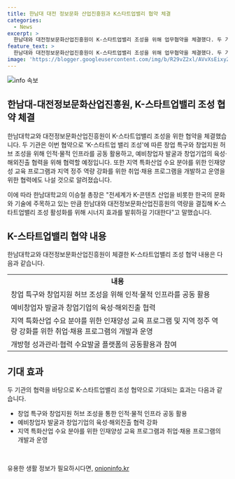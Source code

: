 ```yaml
---
title: 한남대 대전 정보문화 산업진흥원과 K스타트업밸리 협약 체결
categories:
  - News
excerpt: >
  한남대와 대전정보문화산업진흥원이 K-스타트업밸리 조성을 위해 업무협약을 체결했다. 두 기관은 인재양성, 취업·채용 프로그램을 개발하고 지역 특화산업을 위한 혁신적인 노력을 기울일 예정이다. 이를 통해 한남대 총장은 K-스타트업밸리 조성을 위해 시너지 효과를 발휘하길 기대한다고 전했다.
feature_text: >
  한남대와 대전정보문화산업진흥원이 K-스타트업밸리 조성을 위해 업무협약을 체결했다. 두 기관은 인재양성, 취업·채용 프로그램을 개발하고 지역 특화산업을 위한 혁신적인 노력을 기울일 예정이다. 이를 통해 한남대 총장은 K-스타트업밸리 조성을 위해 시너지 효과를 발휘하길 기대한다고 전했다.
image: 'https://blogger.googleusercontent.com/img/b/R29vZ2xl/AVvXsEixyZcFfHzMRdzZMjFBmAUKJYCLCGyLL1o632UiGVXcaFdKo_bkvkuCioo0uUKlGfBVcT3P84aROyZIXSBEx3Aw5nCQ3pTgDom1WDC4m8eifvWiAmWEEVb4x6G_l8C0QH225ldMjyaFvpxGEBGNO37VmDTDMHGhJPq73UglMfDca1-0aw/s1600/blogspot.png'
---
```


<p><img src="https://blogger.googleusercontent.com/img/b/R29vZ2xl/AVvXsEixyZcFfHzMRdzZMjFBmAUKJYCLCGyLL1o632UiGVXcaFdKo_bkvkuCioo0uUKlGfBVcT3P84aROyZIXSBEx3Aw5nCQ3pTgDom1WDC4m8eifvWiAmWEEVb4x6G_l8C0QH225ldMjyaFvpxGEBGNO37VmDTDMHGhJPq73UglMfDca1-0aw/s1600/blogspot.png" alt="info 속보" /></p>

<h2 data-ke-size="size26">한남대-대전정보문화산업진흥원, K-스타트업밸리 조성 협약 체결</h2>

<p>한남대학교와 대전정보문화산업진흥원이 K-스타트업밸리 조성을 위한 협약을 체결했습니다. 두 기관은 이번 협약으로 'K-스타트업 밸리 조성'에 따른 창업 특구와 창업지원 허브 조성을 위해 인적·물적 인프라를 공동 활용하고, 예비창업자 발굴과 창업기업의 육성·해외진출 협력을 위해 협력할 예정입니다. 또한 지역 특화산업 수요 분야를 위한 인재양성 교육 프로그램과 지역 정주 역량 강화를 위한 취업·채용 프로그램을 개발하고 운영을 위한 협력에도 나설 것으로 알려졌습니다.</p>

<p>이에 따라 한남대학교의 이승철 총장은 "전세계가 K-콘텐츠 산업을 비롯한 한국의 문화와 기술에 주목하고 있는 만큼 한남대와 대전정보문화산업진흥원의 역량을 결집해 K-스타트업밸리 조성 활성화를 위해 시너지 효과를 발휘하길 기대한다"고 말했습니다.</p>

<h2 data-ke-size="size26">K-스타트업밸리 협약 내용</h2>

<p data-ke-size="size16">한남대학교와 대전정보문화산업진흥원이 체결한 K-스타트업밸리 조성 협약 내용은 다음과 같습니다.</p>

<table>
  <tr>
    <td style="text-align: center; height: 17px;"><b>내용</b></td>
  </tr>
  <tr>
    <td style="text-align: left; height: 17px;">창업 특구와 창업지원 허브 조성을 위해 인적·물적 인프라를 공동 활용</td>
  </tr>
  <tr>
    <td style="text-align: left; height: 17px;">예비창업자 발굴과 창업기업의 육성·해외진출 협력</td>
  </tr>
  <tr>
    <td style="text-align: left; height: 17px;">지역 특화산업 수요 분야를 위한 인재양성 교육 프로그램 및 지역 정주 역량 강화를 위한 취업·채용 프로그램의 개발과 운영</td>
  </tr>
  <tr>
    <td style="text-align: left; height: 17px;">개방형 성과관리·협력 수요발굴 플랫폼의 공동활용과 참여</td>
  </tr>
</table>

<h2 data-ke-size="size26">기대 효과</h2>

<p data-ke-size="size16">두 기관의 협력을 바탕으로 K-스타트업밸리 조성 협약으로 기대되는 효과는 다음과 같습니다.</p>

<ul>
  <li>창업 특구와 창업지원 허브 조성을 통한 인적·물적 인프라 공동 활용</li>
  <li>예비창업자 발굴과 창업기업의 육성·해외진출 협력 강화</li>
  <li>지역 특화산업 수요 분야를 위한 인재양성 교육 프로그램과 취업·채용 프로그램의 개발과 운영</li>
</ul>

<p data-ke-size="size16">&nbsp;</p>
유용한 생활 정보가 필요하시다면, <a href="https://onioninfo.kr" rel="dofollow">onioninfo.kr</a>


